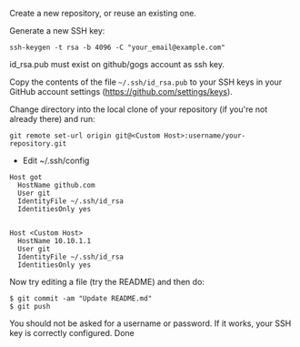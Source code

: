 Create a new repository, or reuse an existing one.

Generate a new SSH key:
```
ssh-keygen -t rsa -b 4096 -C "your_email@example.com"
```

id_rsa.pub must exist on github/gogs account as ssh key.

Copy the contents of the file `~/.ssh/id_rsa.pub` to your SSH keys in your GitHub account settings (https://github.com/settings/keys).


Change directory into the local clone of your repository (if you're not already there) and run:

```
git remote set-url origin git@<Custom Host>:username/your-repository.git
```
- Edit ~/.ssh/config
```
Host got
  HostName github.com
  User git
  IdentityFile ~/.ssh/id_rsa
  IdentitiesOnly yes


Host <Custom Host>
  HostName 10.10.1.1
  User git
  IdentityFile ~/.ssh/id_rsa
  IdentitiesOnly yes
```

Now try editing a file (try the README) and then do:

```
$ git commit -am "Update README.md"
$ git push
```

You should not be asked for a username or password. If it works, your SSH key is correctly configured.
Done
